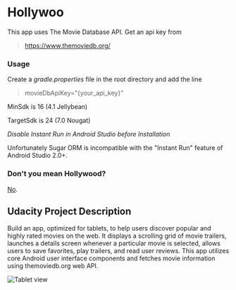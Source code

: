 # Hollywoo

This app uses The Movie Database API. Get an api key from 

>https://www.themoviedb.org/

### Usage

Create a *gradle.properties* file in the root directory and add the line
>movieDbApiKey="{your_api_key}"

MinSdk is 16 (4.1 Jellybean)

TargetSdk is 24 (7.0 Nougat)

*Disable Instant Run in Android Studio before Installation*

Unfortunately Sugar ORM is incompatible with the "Instant Run" feature of Android Studio 2.0+.

### Don't you mean Hollywood?
[No](http://vignette1.wikia.nocookie.net/bojackhorseman/images/4/4b/Hollywoo-ottoman-bojack.jpg/revision/latest?cb=20161031213504).

## Udacity Project Description
Build an app, optimized for tablets, to help users discover popular and highly rated movies on the web. It displays a scrolling grid of movie trailers, launches a details screen whenever a particular movie is selected, allows users to save favorites, play trailers, and read user reviews. This app utilizes core Android user interface components and fetches movie information using themoviedb.org web API.

![Tablet view](http://i.imgur.com/YXYtAmo.jpg)
